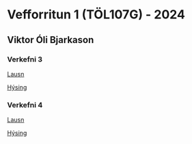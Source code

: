 # Vefforritun 1 (TÖL107G) - 2024
## Viktor Óli Bjarkason

### Verkefni 3
[Lausn](/v3/)

[Hýsing](https://vef1-2024-v3-vob.netlify.app/)

### Verkefni 4
[Lausn](/v4/)

[Hýsing](https://vef1-2024-v4-vob.netlify.app/)
